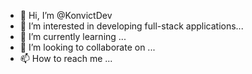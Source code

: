 - 👋 Hi, I’m @KonvictDev
- 👀 I’m interested in developing full-stack applications...
- 🌱 I’m currently learning ...
- 💞️ I’m looking to collaborate on ...
- 📫 How to reach me ...

<!---
KonvictDev/KonvictDev is a ✨ special ✨ repository because its `README.md` (this file) appears on your GitHub profile.
You can click the Preview link to take a look at your changes.
--->
